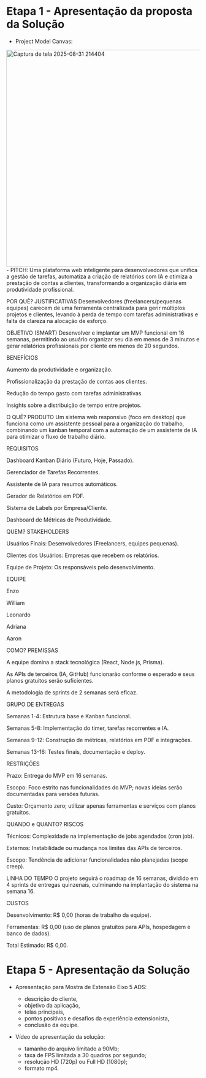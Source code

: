 # Etapa 1 - Apresentação da proposta da Solução
- Project Model Canvas:
<img width="789" height="566" alt="Captura de tela 2025-08-31 214404" src="https://github.com/user-attachments/assets/4c6dd776-5fde-4a80-b12b-2a23fef99085" />
- PITCH:
Uma plataforma web inteligente para desenvolvedores que unifica a gestão de tarefas, automatiza a criação de relatórios com IA e otimiza a prestação de contas a clientes, transformando a organização diária em produtividade profissional.

POR QUÊ?
JUSTIFICATIVAS
Desenvolvedores (freelancers/pequenas equipes) carecem de uma ferramenta centralizada para gerir múltiplos projetos e clientes, levando à perda de tempo com tarefas administrativas e falta de clareza na alocação de esforço.

OBJETIVO (SMART)
Desenvolver e implantar um MVP funcional em 16 semanas, permitindo ao usuário organizar seu dia em menos de 3 minutos e gerar relatórios profissionais por cliente em menos de 20 segundos.

BENEFÍCIOS

Aumento da produtividade e organização.

Profissionalização da prestação de contas aos clientes.

Redução do tempo gasto com tarefas administrativas.

Insights sobre a distribuição de tempo entre projetos.

O QUÊ?
PRODUTO
Um sistema web responsivo (foco em desktop) que funciona como um assistente pessoal para a organização do trabalho, combinando um kanban temporal com a automação de um assistente de IA para otimizar o fluxo de trabalho diário.

REQUISITOS

Dashboard Kanban Diário (Futuro, Hoje, Passado).

Gerenciador de Tarefas Recorrentes.

Assistente de IA para resumos automáticos.

Gerador de Relatórios em PDF.

Sistema de Labels por Empresa/Cliente.

Dashboard de Métricas de Produtividade.

QUEM?
STAKEHOLDERS

Usuários Finais: Desenvolvedores (Freelancers, equipes pequenas).

Clientes dos Usuários: Empresas que recebem os relatórios.

Equipe de Projeto: Os responsáveis pelo desenvolvimento.

EQUIPE

Enzo

William

Leonardo

Adriana

Aaron

COMO?
PREMISSAS

A equipe domina a stack tecnológica (React, Node.js, Prisma).

As APIs de terceiros (IA, GitHub) funcionarão conforme o esperado e seus planos gratuitos serão suficientes.

A metodologia de sprints de 2 semanas será eficaz.

GRUPO DE ENTREGAS

Semanas 1-4: Estrutura base e Kanban funcional.

Semanas 5-8: Implementação do timer, tarefas recorrentes e IA.

Semanas 9-12: Construção de métricas, relatórios em PDF e integrações.

Semanas 13-16: Testes finais, documentação e deploy.

RESTRIÇÕES

Prazo: Entrega do MVP em 16 semanas.

Escopo: Foco estrito nas funcionalidades do MVP; novas ideias serão documentadas para versões futuras.

Custo: Orçamento zero; utilizar apenas ferramentas e serviços com planos gratuitos.

QUANDO e QUANTO?
RISCOS

Técnicos: Complexidade na implementação de jobs agendados (cron job).

Externos: Instabilidade ou mudança nos limites das APIs de terceiros.

Escopo: Tendência de adicionar funcionalidades não planejadas (scope creep).

LINHA DO TEMPO
O projeto seguirá o roadmap de 16 semanas, dividido em 4 sprints de entregas quinzenais, culminando na implantação do sistema na semana 16.

CUSTOS

Desenvolvimento: R$ 0,00 (horas de trabalho da equipe).

Ferramentas: R$ 0,00 (uso de planos gratuitos para APIs, hospedagem e banco de dados).

Total Estimado: R$ 0,00.


# Etapa 5 - Apresentação da Solução
- Apresentação para Mostra de Extensão Eixo 5 ADS:
  * descrição do cliente,
  * objetivo da aplicação,
  * telas principais,
  * pontos positivos e desafios da experiência extensionista,
  * conclusão da equipe.
  
- Vídeo de apresentação da solução:
  * tamanho do arquivo limitado a 90Mb;
  * taxa de FPS limitada a 30 quadros por segundo;
  * resolução HD (720p) ou Full HD (1080p);
  * formato mp4.

